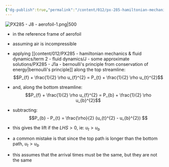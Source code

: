 ```yaml
---
{"dg-publish":true,"permalink":"/content/012/px-285-hamiltonian-mechanics-and-fluid-dynamics/term-2-fluid-dynamics/j-some-approximate-solutions/px-285-j8-aerofoil/","noteIcon":"1","created":"2025-08-27T13:15:24.327+01:00","updated":"2025-02-14T15:02:55.000+00:00"}
---
```


![PX285 - J8 - aerofoil-1.png|500](/img/user/pics/PX285%20-%20J8%20-%20aerofoil-1.png)

- in the reference frame of aerofoil
- assuming air is incompressible
- applying [[content/012/PX285 - hamiltonian mechanics & fluid dynamics/term 2 - fluid dynamics/J - some approximate solutions/PX285 - J1a - bernoulli's principle from conservation of energy\|bernoulli's principle]] along the top streamline:
$$P_{f} + \frac{1}{2} \rho u_{f}^{2} = P_{t} + \frac{1}{2} \rho u_{t}^{2}$$
- and, along the bottom streamline:
$$P_{f} + \frac{1}{2} \rho u_{f}^{2} = P_{b} + \frac{1}{2} \rho u_{b}^{2}$$
- subtracting:
$$P_{b} - P_{t} = \frac{\rho}{2} (u_{t}^{2} - u_{b}^{2}) $$
- this gives the lift if the $LHS>0$, ie: $u_{t} > u_{b}$

- a common mistake is that since the top path is longer than the bottom path, $u_{t} > u_{b}$
- this assumes that the arrival times must be the same, but they are not the same

